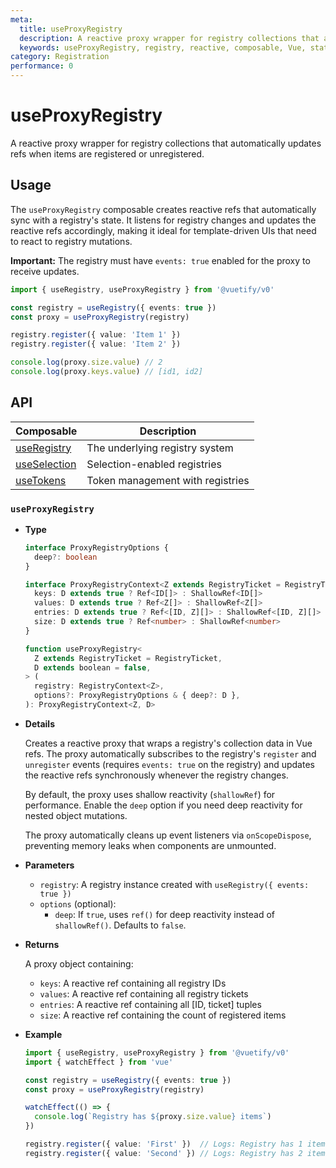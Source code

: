```yaml
---
meta:
  title: useProxyRegistry
  description: A reactive proxy wrapper for registry collections that automatically updates refs when items are registered or unregistered.
  keywords: useProxyRegistry, registry, reactive, composable, Vue, state management
category: Registration
performance: 0
---
```


# useProxyRegistry

A reactive proxy wrapper for registry collections that automatically updates refs when items are registered or unregistered.

<DocsPageFeatures />

## Usage

The `useProxyRegistry` composable creates reactive refs that automatically sync with a registry's state. It listens for registry changes and updates the reactive refs accordingly, making it ideal for template-driven UIs that need to react to registry mutations.

**Important:** The registry must have `events: true` enabled for the proxy to receive updates.

```ts
import { useRegistry, useProxyRegistry } from '@vuetify/v0'

const registry = useRegistry({ events: true })
const proxy = useProxyRegistry(registry)

registry.register({ value: 'Item 1' })
registry.register({ value: 'Item 2' })

console.log(proxy.size.value) // 2
console.log(proxy.keys.value) // [id1, id2]
```

## API


| Composable | Description |
|---|---|
| [useRegistry](/composables/registration/use-registry) | The underlying registry system |
| [useSelection](/composables/selection/use-selection) | Selection-enabled registries |
| [useTokens](/composables/registration/use-tokens) | Token management with registries |
### `useProxyRegistry`

- **Type**

  ```ts
  interface ProxyRegistryOptions {
    deep?: boolean
  }

  interface ProxyRegistryContext<Z extends RegistryTicket = RegistryTicket, D extends boolean = false> {
    keys: D extends true ? Ref<ID[]> : ShallowRef<ID[]>
    values: D extends true ? Ref<Z[]> : ShallowRef<Z[]>
    entries: D extends true ? Ref<[ID, Z][]> : ShallowRef<[ID, Z][]>
    size: D extends true ? Ref<number> : ShallowRef<number>
  }

  function useProxyRegistry<
    Z extends RegistryTicket = RegistryTicket,
    D extends boolean = false,
  > (
    registry: RegistryContext<Z>,
    options?: ProxyRegistryOptions & { deep?: D },
  ): ProxyRegistryContext<Z, D>
  ```

- **Details**

  Creates a reactive proxy that wraps a registry's collection data in Vue refs. The proxy automatically subscribes to the registry's `register` and `unregister` events (requires `events: true` on the registry) and updates the reactive refs synchronously whenever the registry changes.

  By default, the proxy uses shallow reactivity (`shallowRef`) for performance. Enable the `deep` option if you need deep reactivity for nested object mutations.

  The proxy automatically cleans up event listeners via `onScopeDispose`, preventing memory leaks when components are unmounted.

- **Parameters**
  - `registry`: A registry instance created with `useRegistry({ events: true })`
  - `options` (optional):
    - `deep`: If `true`, uses `ref()` for deep reactivity instead of `shallowRef()`. Defaults to `false`.

- **Returns**

  A proxy object containing:
  - `keys`: A reactive ref containing all registry IDs
  - `values`: A reactive ref containing all registry tickets
  - `entries`: A reactive ref containing all [ID, ticket] tuples
  - `size`: A reactive ref containing the count of registered items

- **Example**

  ```ts
  import { useRegistry, useProxyRegistry } from '@vuetify/v0'
  import { watchEffect } from 'vue'

  const registry = useRegistry({ events: true })
  const proxy = useProxyRegistry(registry)

  watchEffect(() => {
    console.log(`Registry has ${proxy.size.value} items`)
  })

  registry.register({ value: 'First' })  // Logs: Registry has 1 items
  registry.register({ value: 'Second' }) // Logs: Registry has 2 items
  ```
